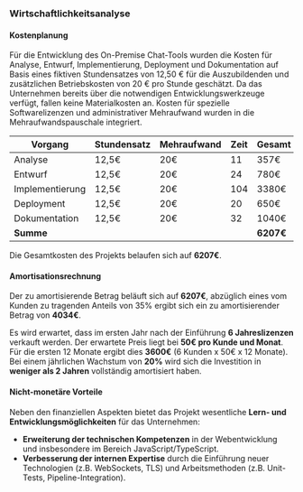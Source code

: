 ### **Wirtschaftlichkeitsanalyse**

#### **Kostenplanung**

Für die Entwicklung des On-Premise Chat-Tools wurden die Kosten für Analyse, Entwurf, Implementierung, Deployment und Dokumentation auf Basis eines fiktiven Stundensatzes von 12,50 € für die Auszubildenden und zusätzlichen Betriebskosten von 20 € pro Stunde geschätzt. Da das Unternehmen bereits über die notwendigen Entwicklungswerkzeuge verfügt, fallen keine Materialkosten an. Kosten für spezielle Softwarelizenzen und administrativer Mehraufwand wurden in die Mehraufwandspauschale integriert.

| **Vorgang**     | **Stundensatz** | **Mehraufwand** | **Zeit** | **Gesamt** |
| --------------- | --------------- | --------------- | -------- | ---------- |
| Analyse         | 12,5€           | 20€             | 11       | 357€       |
| Entwurf         | 12,5€           | 20€             | 24       | 780€       |
| Implementierung | 12,5€           | 20€             | 104      | 3380€      |
| Deployment      | 12,5€           | 20€             | 20       | 650€       |
| Dokumentation   | 12,5€           | 20€             | 32       | 1040€      |
| **Summe**       |                 |                 |          | **6207€**  |

Die Gesamtkosten des Projekts belaufen sich auf **6207€**.

#### **Amortisationsrechnung**

Der zu amortisierende Betrag beläuft sich auf **6207€**, abzüglich eines vom Kunden zu tragenden Anteils von 35% ergibt sich ein zu amortisierender Betrag von **4034€**.

Es wird erwartet, dass im ersten Jahr nach der Einführung **6 Jahreslizenzen** verkauft werden. Der erwartete Preis liegt bei **50€ pro Kunde und Monat**. Für die ersten 12 Monate ergibt dies **3600€** (6 Kunden x 50€ x 12 Monate). Bei einem jährlichen Wachstum von **20%** wird sich die Investition in **weniger als 2 Jahren** vollständig amortisiert haben.

#### **Nicht-monetäre Vorteile**

Neben den finanziellen Aspekten bietet das Projekt wesentliche **Lern- und Entwicklungsmöglichkeiten** für das Unternehmen:

- **Erweiterung der technischen Kompetenzen** in der Webentwicklung und insbesondere im Bereich JavaScript/TypeScript.
- **Verbesserung der internen Expertise** durch die Einführung neuer Technologien (z.B. WebSockets, TLS) und Arbeitsmethoden (z.B. Unit-Tests, Pipeline-Integration).
